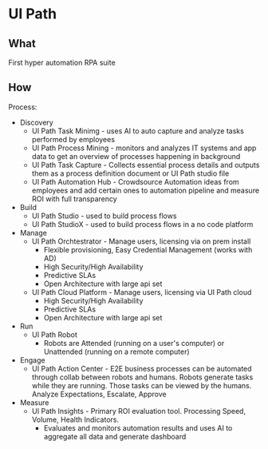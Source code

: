 # UI Path

## What
First hyper automation RPA suite 

## How
Process: 
* Discovery
    * UI Path Task Minimg - uses AI to auto capture and analyze tasks performed by employees
    * UI Path Process Mining - monitors and analyzes IT systems and app data to get an overview of processes happening in background
    * UI Path Task Capture - Collects essential process details and outputs them as a process definition document or UI Path studio file        
    * UI Path Automation Hub - Crowdsource Automation ideas from employees and add certain ones to automation pipeline and measure ROI with full transparency    
* Build
    * UI Path Studio - used to build process flows
    * UI Path StudioX - used to build process flows in a no code platform        
* Manage
    * UI Path Orchtestrator - Manage users, licensing via on prem install
        * Flexible provisioning, Easy Credential Management (works with AD)
        * High Security/High Availability 
        * Predictive SLAs
        * Open Architecture with large api set
    * UI Path Cloud Platform - Manage users, licensing via UI Path cloud
        * High Security/High Availability
        * Predictive SLAs
        * Open Architecture with large api set
* Run
    * UI Path Robot
        * Robots are Attended (running on a user's computer) or Unattended (running on a remote computer)
* Engage
    * UI Path Action Center - E2E business processes can be automated through collab between robots and humans.  Robots generate tasks while they are running.  Those tasks can be viewed by the humans.  Analyze Expectations, Escalate, Approve 
* Measure
    * UI Path Insights - Primary ROI evaluation tool.  Processing Speed, Volume, Health Indicators.
        * Evaluates and monitors automation results and uses AI to aggregate all data and generate dashboard